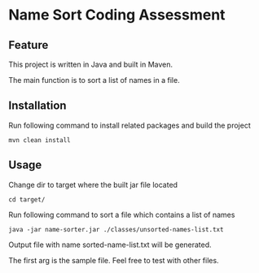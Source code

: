 # Name Sort Coding Assessment

## Feature
This project is written in Java and built in Maven.

The main function is to sort a list of names in a file.

## Installation
Run following command to install related packages and build the project

`mvn clean install`

## Usage
Change dir to target where the built jar file located

`cd target/`

Run following command to sort a file which contains a list of names

`java -jar name-sorter.jar ./classes/unsorted-names-list.txt `

Output file with name sorted-name-list.txt will be generated.

The first arg is the sample file. Feel free to test with other files.
